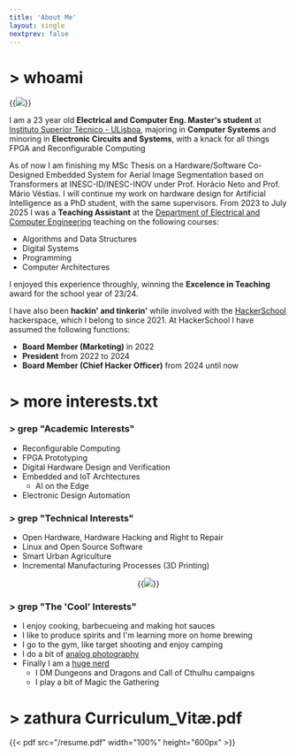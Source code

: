 ```yaml
---
title: 'About Me'
layout: single
nextprev: false
---
```


# > whoami

{{<img caption="Obligatory analog mirror selfie, in Castro Verde" src=/me_III.png style="text-align:center;" >}}

I am a 23 year old **Electrical and Computer Eng. Master's student** at [Instituto Superior Técnico - ULisboa](https://tecnico.ulisboa.pt), majoring in **Computer Systems** and minoring in **Electronic Circuits and Systems**, with a knack for all things FPGA and Reconfigurable Computing

As of now I am finishing my MSc Thesis on a Hardware/Software Co-Designed Embedded System for Aerial Image Segmentation based on Transformers at INESC-ID/INESC-INOV under Prof. Horácio Neto and Prof. Mário Véstias. I will continue my work on hardware design for Artificial Intelligence as a PhD student, with the same supervisors. 
From 2023 to July 2025 I was a **Teaching Assistant** at the [Department of Electrical and Computer Engineering](https://deec.tecnico.ulisboa.pt) teaching on the following courses:

- Algorithms and Data Structures
- Digital Systems
- Programming
- Computer Architectures

I enjoyed this experience throughly, winning the **Excelence in Teaching** award for the school year of 23/24.

I have also been **hackin' and tinkerin'** while involved with the [HackerSchool](https://hackerschool.dev) hackerspace, which I belong to since 2021. At HackerSchool I have assumed the following functions:

- **Board Member (Marketing)** in 2022
- **President** from 2022 to 2024
- **Board Member (Chief Hacker Officer)** from 2024 until now

# > more interests.txt
    
### > grep "Academic Interests"

- Reconfigurable Computing
- FPGA Prototyping
- Digital Hardware Design and Verification
- Embedded and IoT Archtectures
    - AI on the Edge 
- Electronic Design Automation

### > grep "Technical Interests"

- Open Hardware, Hardware Hacking and Right to Repair
- Linux and Open Source Software
- Smart Urban Agriculture
- Incremental Manufacturing Processes (3D Printing)

<center>

{{<img caption="Me, showing off my gains from strength training mixed with my love for electronics" src=/this_boy_can_lift.png >}}


</center>

### > grep "The 'Cool' Interests"

- I enjoy cooking, barbecueing and making hot sauces
- I like to produce spirits and I'm learning more on home brewing
- I go to the gym, like target shooting and enjoy camping
- I do a bit of [analog photography](/gallery/analog)
- Finally I am a [huge nerd](/nerd.gif)
    - I DM Dungeons and Dragons and Call of Cthulhu campaigns
    - I play a bit of Magic the Gathering


# > zathura Curriculum_Vitæ.pdf

{{< pdf src="/resume.pdf" width="100%" height="600px" >}}


